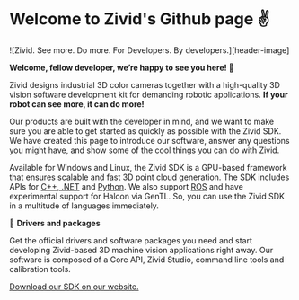 # Welcome to Zivid's Github page :v:

![Zivid. See more. Do more. For Developers. By developers.][header-image]

**Welcome, fellow developer, we’re happy to see you here! :tada:**

Zivid designs industrial 3D color cameras together with a high-quality 3D vision software development kit for demanding robotic
applications. **If your robot can see more, it can do more!**

Our products are built with the developer in mind, and we want to make sure you are able to get started as quickly as
possible with the Zivid SDK. We have created this page to introduce our software, answer any questions you might have,
and show some of the cool things you can do with Zivid.

Available for Windows and Linux, the Zivid SDK is a GPU-based framework that ensures scalable and fast 3D point cloud generation.
The SDK includes APIs for [C++, .NET](https://www.zivid.com/software/api-documentation) and [Python](https://github.com/zivid/zivid-python). We also support [ROS](https://github.com/zivid/zivid-ros) and have experimental support for Halcon via GenTL.
So, you can use the Zivid SDK in a multitude of languages immediately.

:rocket: **Drivers and packages**

Get the official drivers and software packages you need and start developing Zivid-based 3D machine vision applications
right away. Our software is composed of a Core API, Zivid Studio, command line tools and calibration tools.

[Download our SDK on our website.](https://www.zivid.com/download-software)
